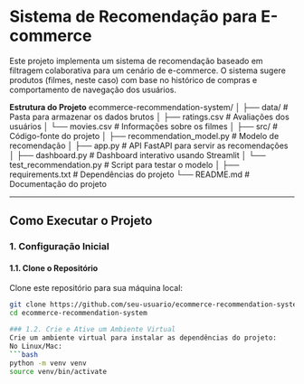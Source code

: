 # Sistema de Recomendação para E-commerce

Este projeto implementa um sistema de recomendação baseado em filtragem colaborativa para um cenário de e-commerce. O sistema sugere produtos (filmes, neste caso) com base no histórico de compras e comportamento de navegação dos usuários.

**Estrutura do Projeto**
ecommerce-recommendation-system/
│
├── data/                     # Pasta para armazenar os dados brutos
│   ├── ratings.csv           # Avaliações dos usuários
│   └── movies.csv            # Informações sobre os filmes
│
├── src/                      # Código-fonte do projeto
│   ├── recommendation_model.py  # Modelo de recomendação
│   ├── app.py                # API FastAPI para servir as recomendações
│   ├── dashboard.py          # Dashboard interativo usando Streamlit
│   └── test_recommendation.py # Script para testar o modelo
│
├── requirements.txt          # Dependências do projeto
└── README.md                 # Documentação do projeto


---

## Como Executar o Projeto

### 1. Configuração Inicial

#### 1.1. Clone o Repositório

Clone este repositório para sua máquina local:

```bash
git clone https://github.com/seu-usuario/ecommerce-recommendation-system.git
cd ecommerce-recommendation-system

### 1.2. Crie e Ative um Ambiente Virtual
Crie um ambiente virtual para instalar as dependências do projeto:
No Linux/Mac:
```bash
python -m venv venv
source venv/bin/activate
